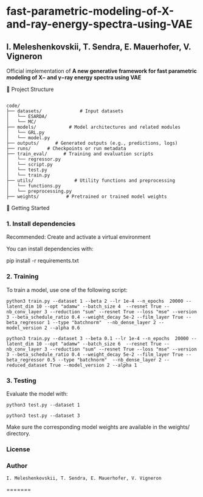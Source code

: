 # fast-parametric-modeling-of-X-and-ray-energy-spectra-using-VAE


## I. Meleshenkovskii, T. Sendra, E. Mauerhofer, V. Vigneron

Official implementation of **A new generative framework for fast parametric modeling of X− and γ−ray energy spectra using VAE**

📁 Project Structure

```text

code/
├── datasets/              # Input datasets
│   └── ESARDA/
│   └── MC/
├── models/            # Model architectures and related modules
│   └── GRL.py  
│   └── model.py   
├── outputs/      # Generated outputs (e.g., predictions, logs)
├── runs/      # Checkpoints or run metadata
├── train_eval/      # Training and evaluation scripts
│   └── regressor.py  
│   └── script.py   
│   └── test.py  
│   └── train.py  
├── utils/               # Utility functions and preprocessing
│   └── functions.py  
│   └── preprocessing.py  
├── weights/          # Pretrained or trained model weights

```

🚀 Getting Started

### 1. Install dependencies

Recommended: Create and activate a virtual environment

You can install dependencies with:

pip install -r requirements.txt

### 2. Training

To train a model, use one of the following script:

```text
python3 train.py --dataset 1 --beta 2 --lr 1e-4 --n_epochs  20000 --latent_dim 10 --opt "adamw" --batch_size 4  --resnet True --nb_conv_layer 3 --reduction "sum" --resnet True --loss "mse" --version 3 --beta_schedule_ratio 0.4 --weight_decay 5e-2 --film_layer True --beta_regressor 1 --type "batchnorm"  --nb_dense_layer 2 --model_version 2 --alpha 0.6
```

```text
python3 train.py --dataset 3 --beta 0.1 --lr 1e-4 --n_epochs  20000 --latent_dim 10 --opt "adamw" --batch_size 6  --resnet True --nb_conv_layer 3 --reduction "sum" --resnet True --loss "mse" --version 3 --beta_schedule_ratio 0.4 --weight_decay 5e-2 --film_layer True --beta_regressor 0.5 --type "batchnorm"  --nb_dense_layer 2 --reduced_dataset True --model_version 2 --alpha 1
```

### 3. Testing

Evaluate the model with:

```text
python3 test.py --dataset 1
```

```text
python3 test.py --dataset 3
```

Make sure the corresponding model weights are available in the weights/ directory.

### License

### Author

```text
I. Meleshenkovskii, T. Sendra, E. Mauerhofer, V. Vigneron
```
=======
